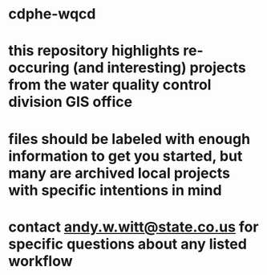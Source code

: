 # cdphe-wqcd

# this repository highlights re-occuring (and interesting) projects from the water quality control division GIS office
# files should be labeled with enough information to get you started, but many are archived local projects with specific intentions in mind

# contact andy.w.witt@state.co.us for specific questions about any listed workflow
